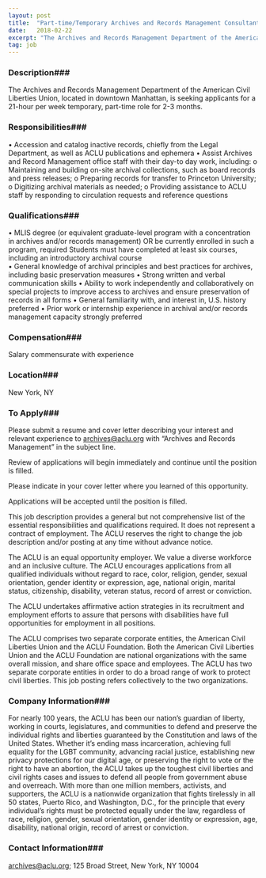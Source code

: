```yaml
---
layout: post
title:  "Part-time/Temporary Archives and Records Management Consultant - ACLU"
date:   2018-02-22
excerpt: "The Archives and Records Management Department of the American Civil Liberties Union, located in downtown Manhattan, is seeking applicants for a 21-hour per week temporary, part-time role for 2-3 months."
tag: job
---
```


### Description###

The Archives and Records Management Department of the American Civil Liberties Union, located in downtown Manhattan, is seeking applicants for a 21-hour per week temporary, part-time role for 2-3 months.


### Responsibilities###

•	Accession and catalog inactive records, chiefly from the Legal 
        Department, as well as ACLU publications and ephemera
•	Assist Archives and Record Management office staff with their day-to day 
        work, including:
       o	Maintaining and building on-site archival collections, such as board 
                records and press releases;
       o	Preparing records for transfer to Princeton University;
       o	Digitizing archival materials as needed;
       o	Providing assistance to ACLU staff by responding to circulation 
                requests and reference questions



### Qualifications###

•	MLIS degree (or equivalent graduate-level program with a concentration in 
        archives and/or records management) OR be currently enrolled in such a 
        program, required  Students must have completed at least six courses, 
        including an introductory archival course  
•	General knowledge of archival principles and best practices for archives, 
        including basic preservation measures
•	Strong written and verbal communication skills
•	Ability to work independently and collaboratively on special projects to 
        improve access to archives and ensure preservation of records in all forms
•	General familiarity with, and interest in, U.S. history preferred
•	Prior work or internship experience in archival and/or records management 
       capacity strongly preferred



### Compensation###

Salary commensurate with experience


### Location###

New York, NY




### To Apply###

Please submit a resume and cover letter describing your interest and relevant experience to archives@aclu.org with “Archives and Records Management” in the subject line.  

Review of applications will begin immediately and continue until the position is filled.

Please indicate in your cover letter where you learned of this opportunity.

Applications will be accepted until the position is filled.

This job description provides a general but not comprehensive list of the essential responsibilities and qualifications required.  It does not represent a contract of employment.  The ACLU reserves the right to change the job description and/or posting at any time without advance notice.

The ACLU is an equal opportunity employer. We value a diverse workforce and an inclusive culture. The ACLU encourages applications from all qualified individuals without regard to race, color, religion, gender, sexual orientation, gender identity or expression, age, national origin, marital status, citizenship, disability, veteran status, record of arrest or conviction.   

The ACLU undertakes affirmative action strategies in its recruitment and employment efforts to assure that persons with disabilities have full opportunities for employment in all positions.
 
The ACLU comprises two separate corporate entities, the American Civil Liberties Union and the ACLU Foundation. Both the American Civil Liberties Union and the ACLU Foundation are national organizations with the same overall mission, and share office space and employees. The ACLU has two separate corporate entities in order to do a broad range of work to protect civil liberties. This job posting refers collectively to the two organizations. 


### Company Information###

For nearly 100 years, the ACLU has been our nation’s guardian of liberty, working in courts, legislatures, and communities to defend and preserve the individual rights and liberties guaranteed by the Constitution and laws of the United States.  Whether it’s ending mass incarceration, achieving full equality for the LGBT community, advancing racial justice, establishing new privacy protections for our digital age, or preserving the right to vote or the right to have an abortion, the ACLU takes up the toughest civil liberties and civil rights cases and issues to defend all people from government abuse and overreach. With more than one million members, activists, and supporters, the ACLU is a nationwide organization that fights tirelessly in all 50 states, Puerto Rico, and Washington, D.C., for the principle that every individual’s rights must be protected equally under the law, regardless of race, religion, gender, sexual orientation, gender identity or expression, age, disability, national origin, record of arrest or conviction.




### Contact Information###

archives@aclu.org; 125 Broad Street, New York, NY 10004

